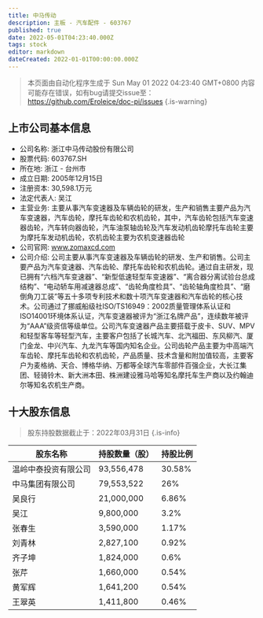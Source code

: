 ```yaml
---
title: 中马传动
description: 主板 - 汽车配件 - 603767
published: true
date: 2022-05-01T04:23:40.000Z
tags: stock
editor: markdown
dateCreated: 2022-01-01T00:00:00.000Z
---
```


> 本页面由自动化程序生成于 Sun May 01 2022 04:23:40 GMT+0800
> 内容可能存在错误，如有bug请提交issue至：https://github.com/Eroleice/doc-pi/issues
{.is-warning}

## 上市公司基本信息
- 公司名称: 浙江中马传动股份有限公司
- 股票代码: 603767.SH
- 所在地: 浙江 - 台州市
- 成立日期: 2005年12月15日
- 注册资本: 30,598.1万元
- 法定代表人: 吴江
- 主营业务: 主要从事汽车变速器及车辆齿轮的研发，生产和销售主要产品为汽车变速器，汽车齿轮，摩托车齿轮和农机齿轮，其中，汽车齿轮包括汽车变速器齿轮，汽车转向器齿轮，汽车油泵轴齿轮及汽车发动机齿轮摩托车齿轮主要为摩托车发动机齿轮，农机齿轮主要为农机变速器齿轮
- 公司官网: www.zomaxcd.com
- 公司介绍: 公司主要从事汽车变速器及车辆齿轮的研发、生产和销售。公司主要产品为汽车变速器、汽车齿轮、摩托车齿轮和农机齿轮。通过自主研发，现已拥有“六档汽车变速器”、“新型低速轻型车变速器”、“离合器分离试验台总成结构”、“电动轿车用减速器总成”、“齿轮角度检具”、“齿轮轴角度检具”、“磨倒角刀工装”等五十多项专利技术和数十项汽车变速器和汽车齿轮的核心技术。公司通过了挪威船级社ISO/TS16949：2002质量管理体系认证和ISO14001环境体系认证，汽车变速器被评为“浙江名牌产品”，连续数年被评为“AAA”级资信等级单位。公司汽车变速器产品主要搭载于皮卡、SUV、MPV和轻型客车等轻型汽车，主要客户包括了长城汽车、北汽福田、东风柳汽、厦门金龙、中兴汽车、九龙汽车等国内知名企业。公司齿轮产品主要为中高端汽车齿轮、摩托车齿轮和农机齿轮，产品质量、技术含量和附加值较高，主要客户为麦格纳、天合、博格华纳、万都等全球汽车零部件百强企业，大长江集团、轻骑铃木、新大洲本田、株洲建设雅马哈等知名摩托车生产商以及约翰迪尔等知名农机生产商。


## 十大股东信息
> 股东持股数据截止于：2022年03月31日
{.is-info}

| 股东名称 | 持股数量（股） | 持股比例 |
| --- | --- | --- |
| 温岭中泰投资有限公司 | 93,556,478 | 30.58% |
| 中马集团有限公司 | 79,553,522 | 26% |
| 吴良行 | 21,000,000 | 6.86% |
| 吴江 | 9,800,000 | 3.2% |
| 张春生 | 3,590,000 | 1.17% |
| 刘青林 | 2,827,100 | 0.92% |
| 齐子坤 | 1,824,000 | 0.6% |
| 张芹 | 1,660,000 | 0.54% |
| 黄军辉 | 1,641,200 | 0.54% |
| 王翠英 | 1,411,800 | 0.46% |




